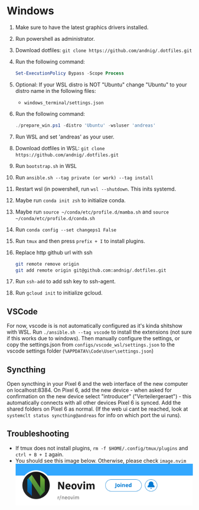 # Windows

1. Make sure to have the latest graphics drivers installed.
2. Run powershell as administrator.
3. Download dotfiles: `git clone https://github.com/andnig/.dotfiles.git`
4. Run the following command:

   ```powershell
   Set-ExecutionPolicy Bypass -Scope Process
   ```

5. Optional: If your WSL distro is NOT "Ubuntu" change "Ubuntu" to your distro
   name in the following files:

   - `windows_terminal/settings.json`

6. Run the following command:

   ```powershell
   ./prepare_win.ps1 -distro 'Ubuntu' -wsluser 'andreas'
   ```

7. Run WSL and set 'andreas' as your user.
8. Download dotfiles in WSL: `git clone https://github.com/andnig/.dotfiles.git`
9. Run `bootstrap.sh` in WSL
10. Run `ansible.sh --tag private (or work) --tag install`
11. Restart wsl (in powershell, run `wsl --shutdown`. This inits systemd.
12. Maybe run `conda init zsh` to initialize conda.
13. Maybe run `source ~/conda/etc/profile.d/mamba.sh` and `source ~/conda/etc/profile.d/conda.sh`
14. Run `conda config --set changeps1 False`
15. Run `tmux` and then press `prefix + I` to install plugins.
16. Replace http github url with ssh

    ```bash
    git remote remove origin
    git add remote origin git@github.com:andnig/.dotfiles.git
    ```

17. Run `ssh-add` to add ssh key to ssh-agent.
18. Run `gcloud init` to initialize gcloud.

## VSCode

For now, vscode is is not automatically configured as it's kinda shitshow with WSL.
Run `./ansible.sh --tag vscode` to install the extensions (not sure if this works
due to windows).
Then manually configure the settings, or copy the settings.json from
`configs/vscode_wsl/settings.json` to the vscode settings folder
(`%APPDATA%\Code\User\settings.json`)

## Syncthing

Open syncthing in your Pixel 6 and the web interface of the new computer on localhost:8384.
On Pixel 6, add the new device - when asked for confirmation on the new device
select "introducer" ("Verteilergeraet") - this automatically connects with all
other devices Pixel 6 is synced.
Add the shared folders on Pixel 6 as normal.
(If the web ui cant be reached, look at `systemclt status syncthing@andreas` for
info on which port the ui runs).

## Troubleshooting

- If tmux does not install plugins, `rm -f $HOME/.config/tmux/plugins` and
  `ctrl + B + I` again.
- You should see this image below. Otherwise, please check `image.nvim`
  ![image](./remote.png)
